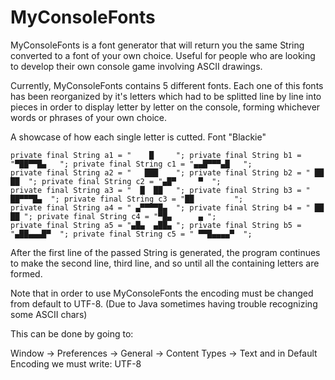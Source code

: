 # MyConsoleFonts
MyConsoleFonts is a font generator that will return you the same String converted to a font of your own choice. Useful for people who are looking to develop their own console game involving ASCII drawings.

Currently, MyConsoleFonts contains 5 different fonts. Each one of this fonts has been reorganized by it's letters which had to be splitted line by line into pieces in order 
to display letter by letter on the console, forming whichever words or phrases of your own choice. 

A showcase of how each single letter is cutted. Font "Blackie"

	private final String a1 = "    █     "; private final String b1 = "▀██▀▀█▄   "; private final String c1 = "▄▄█▀▀▀▄█   ";
	private final String a2 = "   ███    "; private final String b2 = " ██   ██  "; private final String c2 = "▄█▀     ▀  ";
	private final String a3 = "  █  ██   "; private final String b3 = " ██▀▀▀█▄  "; private final String c3 = "██         ";
	private final String a4 = " ▄▀▀▀▀█▄  "; private final String b4 = " ██    ██ "; private final String c4 = "▀█▄      ▄ ";
	private final String a5 = "▄█▄  ▄██▄ "; private final String b5 = "▄██▄▄▄█▀  "; private final String c5 = " ▀▀█▄▄▄▄▀  ";
  
  After the first line of the passed String is generated, the program continues to make the second line, third line, and so until all the containing letters are formed.

Note that in order to use MyConsoleFonts the encoding must be changed from default to UTF-8. (Due to Java sometimes having trouble recognizing some ASCII chars)

This can be done by going to:

Window -> Preferences -> General -> Content Types -> Text and in Default Encoding we must write: UTF-8
